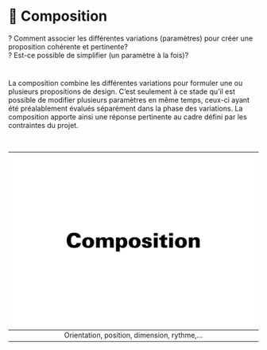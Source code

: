 # 🎼 Composition
?   Comment associer les différentes variations (paramètres) pour créer une proposition cohérente et pertinente?  
?   Est-ce possible de simplifier (un paramètre à la fois)?  
#  
La composition combine les différentes variations pour formuler une ou plusieurs propositions de design. C’est seulement à ce stade qu’il est possible de modifier plusieurs paramètres en même temps, ceux-ci ayant été préalablement évalués séparément dans la phase des variations. La composition apporte ainsi une réponse pertinente au cadre défini par les contraintes du projet. 
  
&nbsp;

|![](links/Variations33.gif) |
|:---:|
| Orientation, position, dimension, rythme,… |

<!--

# Contrastes  

|![](links/) |
|:---:|
| Abc |

1 Contrastes foncé-clair, gras-maigre, surface-ligne.
2 Contrastes perpendiculaire-horizontal et actif-passif. Répond le mieux à la technique tvooarahique.
3 Contrastes droit-oblique, statique-dynamique, géométrique-
organique et symetrie-asymetrie. Les caracteres obliques cor-respondent à l'écriture manuelle et sont d'un effet organique et dynamique plus prononcé que les caractères droits.
4 Contrastes grand-petit, foncé-clair et ligne-point.
5 Contrastes foncé-clair, gras-maigre et surface-ligne
¡ Contrastes ligne-point et animé-paisible
7 Contrastes asymétrie-symétrie et animé-paisible.
8 Contrastesrond-droit. doux-dur et illimité.limité
9 Contrastes précis-diffus, dur-doux et foncé-clair.
10 Contrastes instable-stable. Le triangle posé sur son sommet est incertain, il vacille; posé sur sa base, il donne l'impression d'extrême stabilité (pyramide).
11 Contrastes surface-point, grand-petit et foncé-clair.
12 Contrastes animé-tranquille, foncé-clair et surface-ligne.
13 Contrastes large-etroit, excentrique-concentrique.
14 Contrastes concentrique-excentrique et fermé-ouvert.
15 Contrastes minuscules-majuscules et dynamique-statique.

# Hiérarchies  

|![](links/) |
|:---:|
| Abc |

# Grille  

|![](links/) |
|:---:|
| Abc |

# Coins  

|![](links/) |
|:---:|
| Abc |


-->

<!-- ### Sources

- Karl Gerstner, *Kompendium für Alphabeten: Systematik der Schrift*, Sulgen/Frankfurt: Arthur Niggli, 1972 
- Ruedi Rüegg, *Basic Typography: Design with Letters / Typografische Grundlagen mit Schrift*, Zurich: Delta & Spes, 1980  
- Jost Hochuli, *Le détail en typographie*, London: Hyphen Press, 2005 [éd. orig. 1987]   -->

